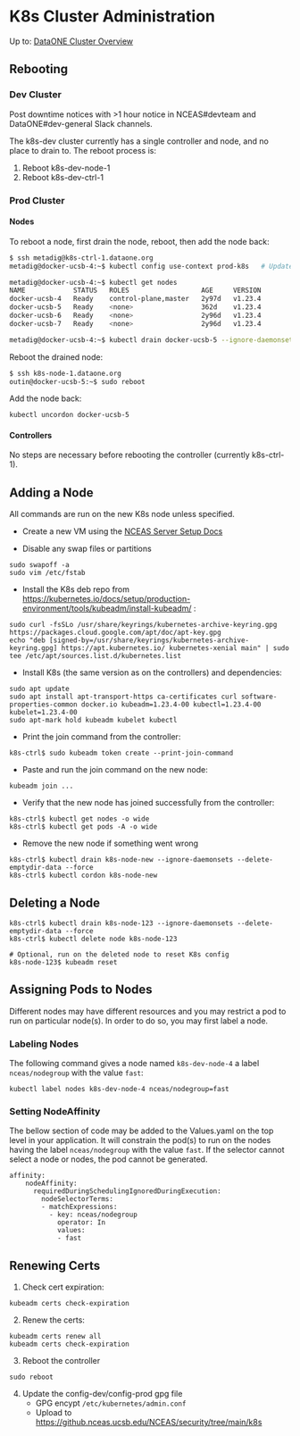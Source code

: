 # K8s Cluster Administration

Up to: [DataONE Cluster Overview](../cluster-overview.md)


## Rebooting

### Dev Cluster
Post downtime notices with >1 hour notice in NCEAS#devteam and DataONE#dev-general Slack channels.

The k8s-dev cluster currently has a single controller and node, and no place to drain to. The reboot process is:
1. Reboot k8s-dev-node-1
2. Reboot k8s-dev-ctrl-1

### Prod Cluster
#### Nodes
To reboot a node, first drain the node, reboot, then add the node back:
```bash
$ ssh metadig@k8s-ctrl-1.dataone.org
metadig@docker-ucsb-4:~$ kubectl config use-context prod-k8s   # Update ~metadig/.kube/config if this fails

metadig@docker-ucsb-4:~$ kubectl get nodes
NAME            STATUS   ROLES                  AGE     VERSION
docker-ucsb-4   Ready    control-plane,master   2y97d   v1.23.4
docker-ucsb-5   Ready    <none>                 362d    v1.23.4
docker-ucsb-6   Ready    <none>                 2y96d   v1.23.4
docker-ucsb-7   Ready    <none>                 2y96d   v1.23.4

metadig@docker-ucsb-4:~$ kubectl drain docker-ucsb-5 --ignore-daemonsets --delete-emptydir-data --force
```

Reboot the drained node:
```bash
$ ssh k8s-node-1.dataone.org
outin@docker-ucsb-5:~$ sudo reboot
```

Add the node back:
```bash
kubectl uncordon docker-ucsb-5
```

#### Controllers
No steps are necessary before rebooting the controller (currently k8s-ctrl-1).


## Adding a Node

All commands are run on the new K8s node unless specified.

- Create a new VM using the [NCEAS Server Setup Docs]( https://github.nceas.ucsb.edu/NCEAS/Computing/blob/master/server_setup.md)

- Disable any swap files or partitions
```
sudo swapoff -a
sudo vim /etc/fstab
```

- Install the K8s deb repo from https://kubernetes.io/docs/setup/production-environment/tools/kubeadm/install-kubeadm/ :
```
sudo curl -fsSLo /usr/share/keyrings/kubernetes-archive-keyring.gpg https://packages.cloud.google.com/apt/doc/apt-key.gpg
echo "deb [signed-by=/usr/share/keyrings/kubernetes-archive-keyring.gpg] https://apt.kubernetes.io/ kubernetes-xenial main" | sudo tee /etc/apt/sources.list.d/kubernetes.list
```

- Install K8s (the same version as on the controllers) and dependencies:
```
sudo apt update
sudo apt install apt-transport-https ca-certificates curl software-properties-common docker.io kubeadm=1.23.4-00 kubectl=1.23.4-00 kubelet=1.23.4-00
sudo apt-mark hold kubeadm kubelet kubectl
```

- Print the join command from the controller:
```
k8s-ctrl$ sudo kubeadm token create --print-join-command
```

- Paste and run the join command on the new node:
```
kubeadm join ...
```

- Verify that the new node has joined successfully from the controller:
```
k8s-ctrl$ kubectl get nodes -o wide
k8s-ctrl$ kubectl get pods -A -o wide
```

- Remove the new node if something went wrong
```
k8s-ctrl$ kubectl drain k8s-node-new --ignore-daemonsets --delete-emptydir-data --force
k8s-ctrl$ kubectl cordon k8s-node-new
```


## Deleting a Node
```
k8s-ctrl$ kubectl drain k8s-node-123 --ignore-daemonsets --delete-emptydir-data --force
k8s-ctrl$ kubectl delete node k8s-node-123

# Optional, run on the deleted node to reset K8s config
k8s-node-123$ kubeadm reset
```



## Assigning Pods to Nodes
Different nodes may have different resources and you may restrict a pod to run on particular node(s). In order to do so, you may first label a node.

### Labeling Nodes
The following command gives a node named `k8s-dev-node-4` a label `nceas/nodegroup` with the value `fast`:
```
kubectl label nodes k8s-dev-node-4 nceas/nodegroup=fast
```

### Setting NodeAffinity
The bellow section of code may be added to the Values.yaml on the top level in your application. It will constrain the pod(s) to run on the nodes having the label `nceas/nodegroup` with the value `fast`. If the selector cannot select a node or nodes, the pod cannot be generated.
```
affinity:
    nodeAffinity:
      requiredDuringSchedulingIgnoredDuringExecution:
        nodeSelectorTerms:
        - matchExpressions:
          - key: nceas/nodegroup
            operator: In
            values:
            - fast
```


## Renewing Certs

1. Check cert expiration:
```
kubeadm certs check-expiration
```

2. Renew the certs:
```
kubeadm certs renew all
kubeadm certs check-expiration
```

3. Reboot the controller
```
sudo reboot
```

4. Update the config-dev/config-prod gpg file
    - GPG encypt `/etc/kubernetes/admin.conf`
    - Upload to https://github.nceas.ucsb.edu/NCEAS/security/tree/main/k8s
